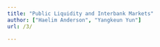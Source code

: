 ```yaml
---
title: "Public Liquidity and Interbank Markets"
author: ["Haelim Anderson", "Yangkeun Yun"]
url: /3/

---
```

